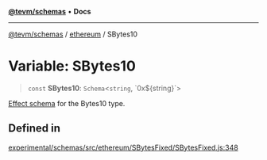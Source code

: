 [**@tevm/schemas**](../../README.md) • **Docs**

***

[@tevm/schemas](../../modules.md) / [ethereum](../README.md) / SBytes10

# Variable: SBytes10

> `const` **SBytes10**: `Schema`\<`string`, \`0x$\{string\}\`\>

[Effect schema](https://github.com/Effect-TS/schema) for the Bytes10 type.

## Defined in

[experimental/schemas/src/ethereum/SBytesFixed/SBytesFixed.js:348](https://github.com/evmts/tevm-monorepo/blob/main/experimental/schemas/src/ethereum/SBytesFixed/SBytesFixed.js#L348)
